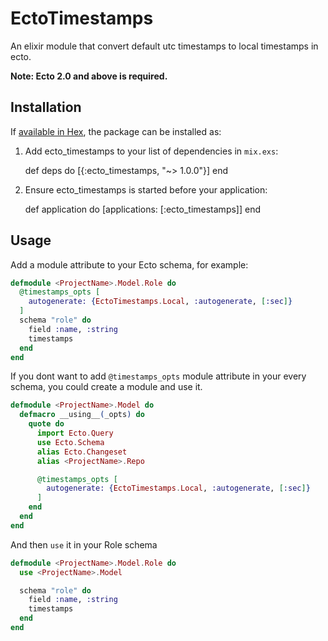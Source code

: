 # EctoTimestamps

An elixir module that convert default utc timestamps to local timestamps in ecto.

**Note: Ecto 2.0 and above is required.**

## Installation

If [available in Hex](https://hex.pm/docs/publish), the package can be installed as:

  1. Add ecto_timestamps to your list of dependencies in `mix.exs`:

        def deps do
          [{:ecto_timestamps, "~> 1.0.0"}]
        end

  2. Ensure ecto_timestamps is started before your application:

        def application do
          [applications: [:ecto_timestamps]]
        end

## Usage

  Add a module attribute to your Ecto schema, for example:

  ```elixir
  defmodule <ProjectName>.Model.Role do
    @timestamps_opts [
      autogenerate: {EctoTimestamps.Local, :autogenerate, [:sec]}
    ]
    schema "role" do
      field :name, :string
      timestamps
    end
  end
  ```

  If you dont want to add `@timestamps_opts` module attribute in your every schema, you could create a module and use it.

  ```elixir
  defmodule <ProjectName>.Model do
    defmacro __using__(_opts) do
      quote do
        import Ecto.Query
        use Ecto.Schema
        alias Ecto.Changeset
        alias <ProjectName>.Repo

        @timestamps_opts [
          autogenerate: {EctoTimestamps.Local, :autogenerate, [:sec]}
        ]
      end
    end
  end
  ```

  And then `use` it in your Role schema

  ```elixir
  defmodule <ProjectName>.Model.Role do
    use <ProjectName>.Model

    schema "role" do
      field :name, :string
      timestamps
    end
  end
  ```
